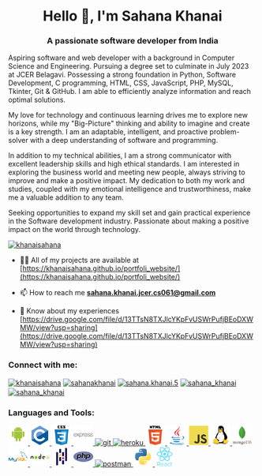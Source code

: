 

<!--
**khanaisahana/khanaisahana** is a ✨ _special_ ✨ repository because its `README.md` (this file) appears on your GitHub profile.

Here are some ideas to get you started:

- 🔭 I’m currently working on ...
- 🌱 I’m currently learning ...
- 👯 I’m looking to collaborate on ...
- 🤔 I’m looking for help with ...
- 💬 Ask me about ...
- 📫 How to reach me: ...
- 😄 Pronouns: ...
- ⚡ Fun fact: ...
-->

<h1 align="center">Hello 👋, I'm Sahana Khanai</h1>
<h3 align="center">A passionate software developer from India</h3>
<p>Aspiring software and web developer with a background in Computer Science and Engineering. Pursuing a degree set to culminate in July 2023 at JCER Belagavi. Possessing a strong foundation in Python, Software Development, C programming, HTML, CSS, JavaScript, PHP, MySQL, Tkinter, Git & GitHub. I am able to efficiently analyze information and reach optimal solutions.

My love for technology and continuous learning drives me to explore new horizons, while my "Big-Picture" thinking and ability to imagine and create is a key strength. I am an adaptable, intelligent, and proactive problem-solver with a deep understanding of software and programming.

In addition to my technical abilities, I am a strong communicator with excellent leadership skills and high ethical standards. I am interested in exploring the business world and meeting new people, always striving to improve and make a positive impact. My dedication to both my work and studies, coupled with my emotional intelligence and trustworthiness, make me a valuable addition to any team.

Seeking opportunities to expand my skill set and gain practical experience in the Software development industry. Passionate about making a positive impact on the world through technology.</p>

<p align="left"> <a href="https://twitter.com/khanaisahana" target="blank"><img src="https://img.shields.io/twitter/follow/khanaisahana?logo=twitter&style=for-the-badge" alt="khanaisahana" /></a> </p>

- 👨‍💻 All of my projects are available at [https://khanaisahana.github.io/portfoli_website/](https://khanaisahana.github.io/portfoli_website/)

- 📫 How to reach me **sahana.khanai.jcer.cs061@gmail.com**

- 📄 Know about my experiences [https://drive.google.com/file/d/13TTsN8TXJlcYKpFvUSWrPufjBEoDXWMW/view?usp=sharing](https://drive.google.com/file/d/13TTsN8TXJlcYKpFvUSWrPufjBEoDXWMW/view?usp=sharing)

<h3 align="left">Connect with me:</h3>
<p align="left">
<a href="https://twitter.com/khanaisahana" target="blank"><img align="center" src="https://raw.githubusercontent.com/rahuldkjain/github-profile-readme-generator/master/src/images/icons/Social/twitter.svg" alt="khanaisahana" height="30" width="40" /></a>
<a href="https://linkedin.com/in/sahanakhanai" target="blank"><img align="center" src="https://raw.githubusercontent.com/rahuldkjain/github-profile-readme-generator/master/src/images/icons/Social/linked-in-alt.svg" alt="sahanakhanai" height="30" width="40" /></a>
<a href="https://fb.com/sahana.khanai.5" target="blank"><img align="center" src="https://raw.githubusercontent.com/rahuldkjain/github-profile-readme-generator/master/src/images/icons/Social/facebook.svg" alt="sahana.khanai.5" height="30" width="40" /></a>
<a href="https://instagram.com/sahana_khanai" target="blank"><img align="center" src="https://raw.githubusercontent.com/rahuldkjain/github-profile-readme-generator/master/src/images/icons/Social/instagram.svg" alt="sahana_khanai" height="30" width="40" /></a>
<a href="https://www.hackranck.com/sahana_khanai" target="blank"><img align="center" src="https://raw.githubusercontent.com/rahuldkjain/github-profile-readme-generator/master/src/images/icons/Social/hackerearth.svg" alt="sahana_khanai" height="30" width="40" /></a>
</p>

<h3 align="left">Languages and Tools:</h3>
<p align="left"> <a href="https://developer.android.com" target="_blank" rel="noreferrer"> <img src="https://raw.githubusercontent.com/devicons/devicon/master/icons/android/android-original-wordmark.svg" alt="android" width="40" height="40"/> </a> <a href="https://www.cprogramming.com/" target="_blank" rel="noreferrer"> <img src="https://raw.githubusercontent.com/devicons/devicon/master/icons/c/c-original.svg" alt="c" width="40" height="40"/> </a> <a href="https://www.w3schools.com/css/" target="_blank" rel="noreferrer"> <img src="https://raw.githubusercontent.com/devicons/devicon/master/icons/css3/css3-original-wordmark.svg" alt="css3" width="40" height="40"/> </a> <a href="https://expressjs.com" target="_blank" rel="noreferrer"> <img src="https://raw.githubusercontent.com/devicons/devicon/master/icons/express/express-original-wordmark.svg" alt="express" width="40" height="40"/> </a> <a href="https://git-scm.com/" target="_blank" rel="noreferrer"> <img src="https://www.vectorlogo.zone/logos/git-scm/git-scm-icon.svg" alt="git" width="40" height="40"/> </a> <a href="https://heroku.com" target="_blank" rel="noreferrer"> <img src="https://www.vectorlogo.zone/logos/heroku/heroku-icon.svg" alt="heroku" width="40" height="40"/> </a> <a href="https://www.w3.org/html/" target="_blank" rel="noreferrer"> <img src="https://raw.githubusercontent.com/devicons/devicon/master/icons/html5/html5-original-wordmark.svg" alt="html5" width="40" height="40"/> </a> <a href="https://www.java.com" target="_blank" rel="noreferrer"> <img src="https://raw.githubusercontent.com/devicons/devicon/master/icons/java/java-original.svg" alt="java" width="40" height="40"/> </a> <a href="https://developer.mozilla.org/en-US/docs/Web/JavaScript" target="_blank" rel="noreferrer"> <img src="https://raw.githubusercontent.com/devicons/devicon/master/icons/javascript/javascript-original.svg" alt="javascript" width="40" height="40"/> </a> <a href="https://www.linux.org/" target="_blank" rel="noreferrer"> <img src="https://raw.githubusercontent.com/devicons/devicon/master/icons/linux/linux-original.svg" alt="linux" width="40" height="40"/> </a> <a href="https://www.mongodb.com/" target="_blank" rel="noreferrer"> <img src="https://raw.githubusercontent.com/devicons/devicon/master/icons/mongodb/mongodb-original-wordmark.svg" alt="mongodb" width="40" height="40"/> </a> <a href="https://www.mysql.com/" target="_blank" rel="noreferrer"> <img src="https://raw.githubusercontent.com/devicons/devicon/master/icons/mysql/mysql-original-wordmark.svg" alt="mysql" width="40" height="40"/> </a> <a href="https://nodejs.org" target="_blank" rel="noreferrer"> <img src="https://raw.githubusercontent.com/devicons/devicon/master/icons/nodejs/nodejs-original-wordmark.svg" alt="nodejs" width="40" height="40"/> </a> <a href="https://pandas.pydata.org/" target="_blank" rel="noreferrer"> <img src="https://raw.githubusercontent.com/devicons/devicon/2ae2a900d2f041da66e950e4d48052658d850630/icons/pandas/pandas-original.svg" alt="pandas" width="40" height="40"/> </a> <a href="https://www.php.net" target="_blank" rel="noreferrer"> <img src="https://raw.githubusercontent.com/devicons/devicon/master/icons/php/php-original.svg" alt="php" width="40" height="40"/> </a> <a href="https://postman.com" target="_blank" rel="noreferrer"> <img src="https://www.vectorlogo.zone/logos/getpostman/getpostman-icon.svg" alt="postman" width="40" height="40"/> </a> <a href="https://www.python.org" target="_blank" rel="noreferrer"> <img src="https://raw.githubusercontent.com/devicons/devicon/master/icons/python/python-original.svg" alt="python" width="40" height="40"/> </a> <a href="https://reactjs.org/" target="_blank" rel="noreferrer"> <img src="https://raw.githubusercontent.com/devicons/devicon/master/icons/react/react-original-wordmark.svg" alt="react" width="40" height="40"/> </a> </p>


